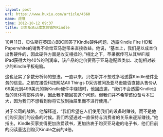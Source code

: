 ```yaml
---
layout: post
url: https://www.huxiu.com/article/4560
name: 虎嗅
time: 2012-10-12 09:37
title: 贝索斯承认成本价销售Kindle
---
```

10月11日，贝佐斯在英国向BBC回答了Kindle硬件问题，透露Kindle Fire HD和Paperwhite的销售不会给亚马逊带来直接收益。他说，“基本上，我们是以成本价出售硬件的，因此硬件方面是收支相抵的。”相比之下，苹果据传可从其WiFi版iPad获得大约40%的利润率，该产品的定价要高于亚马逊配置类似、功能相对较少的Kindle平板电脑。

这也证实了多数分析师的想法。一直以来，贝佐斯并不想过多地透露Kindle硬件业务的信息。之前在接受科技网站All Things D采访被问及亚马逊能否直接从售价从69美元到499美元的新Kindle硬件中赚钱时，他回应道，“我们不会透露Kindle设备的具体零部件清单，因此我不能回答这个问题。但我们并不希望该设备亏本过大，因为我们不想看到你将它放到抽屉里而不进行使用。”

对于公司的战略，他解释道，“我们希望在人们使用我们的设备时赚钱，而不是他们购买我们的设备的时候。我们希望通过一直保持与消费者的关系来逐渐赚钱。”他指出，Kindle买家变得更加热爱读书，更加热衷于购买亚马逊的电子书，他们目前的阅读量达到购买Kindle之前的4倍。

